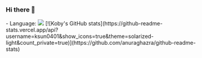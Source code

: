 ### Hi there 👋

<!--
**ksun0401/ksun0401** is a ✨ _special_ ✨ repository because its `README.md` (this file) appears on your GitHub profile.

Here are some ideas to get you started:

- 🔭 I’m currently working on ...
- 🌱 I’m currently learning ...
- 👯 I’m looking to collaborate on ...
- 🤔 I’m looking for help with ...
- 💬 Ask me about ...
- 📫 How to reach me: ...
- 😄 Pronouns: ...
- ⚡ Fun fact: ...
--!> 
- Language: <a href="클릭시 이동할 링크" target="_blank"><img src="https://img.shields.io/badge/python-3776AB?style=for-the-badge&logo=Python&logoColor=white"></a>

[![Koby's GitHub stats](https://github-readme-stats.vercel.app/api?username=ksun0401&show_icons=true&theme=solarized-light&count_private=true)](https://github.com/anuraghazra/github-readme-stats)
